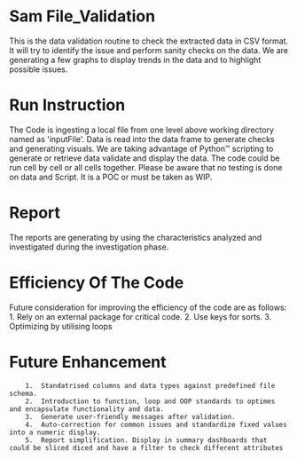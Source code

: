 # Sam File_Validation

This is the data validation routine to check the extracted data in CSV format. It will try to identify the issue and perform sanity checks on the data. We are generating a few graphs to display trends in the data and to highlight possible issues.

# Run Instruction 
The Code is ingesting a local file from one level above working directory named as 'inputFile'. Data is read into the data frame to generate checks and generating visuals. We are taking advantage of Python™ scripting to generate or retrieve data validate and display the data. 
The code could be run cell by cell or all cells together. Please be aware that no testing is done on data and Script. It is a POC or must be taken as WIP.
# Report
 The reports are generating by using the characteristics analyzed and investigated during the investigation phase.
 
# Efficiency Of The Code
Future consideration for improving the efficiency of the code  are as follows:
			1. Rely on an external package for critical code. 
			2.	Use keys for sorts.
			3.	Optimizing by utilising loops
		

# Future Enhancement

		1.	Standatrised columns and data types against predefined file schema.
		2.	Introduction to function, loop and OOP standards to optimes and encapsulate functionality and data.
		3.	Generate user-friendly messages after validation.
		4.	Auto-correction for common issues and standardize fixed values into a numeric display.
		5.	Report simplification. Display in summary dashboards that could be sliced diced and have a filter to check different attributes
